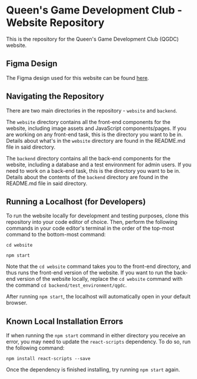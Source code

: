 # Queen's Game Development Club - Website Repository

This is the repository for the Queen's Game Development Club (QGDC) website.


## Figma Design

The Figma design used for this website can be found [here](https://www.figma.com/design/nFfrRugpOiNgpcul5EAfBv/QGDC-Static-Website?node-id=12-165).


## Navigating the Repository

There are two main directories in the repository - `website` and `backend`.

The `website` directory contains all the front-end components for the website, including image assets and JavaScript components/pages. If you are working on any front-end task, this is the directory you want to be in. Details about what's in the `website` directory are found in the README.md file in said directory.

The `backend` directory contains all the back-end components for the website, including a database and a test environment for admin users. If you need to work on a back-end task, this is the directory you want to be in. Details about the contents of the `backend` directory are found in the README.md file in said directory.


## Running a Localhost (for Developers)

To run the website locally for development and testing purposes, clone this repository into your code editor of choice. Then, perform the following commands in your code editor's terminal in the order of the top-most command to the bottom-most command:
```
cd website
```
```
npm start
```

Note that the `cd website` command takes you to the front-end directory, and thus runs the front-end version of the website. If you want to run the back-end version of the website locally, replace the `cd website` command with the command `cd backend/test_environment/qgdc`.

After running `npm start`, the localhost will automatically open in your default browser.


## Known Local Installation Errors

If when running the `npm start` command in either directory you receive an error, you may need to update the `react-scripts` dependency. To do so, run the following command:
```
npm install react-scripts --save
```
Once the dependency is finished installing, try running `npm start` again.